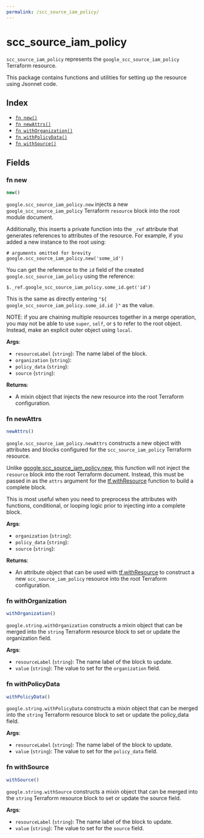 ```yaml
---
permalink: /scc_source_iam_policy/
---
```


# scc_source_iam_policy

`scc_source_iam_policy` represents the `google_scc_source_iam_policy` Terraform resource.



This package contains functions and utilities for setting up the resource using Jsonnet code.


## Index

* [`fn new()`](#fn-new)
* [`fn newAttrs()`](#fn-newattrs)
* [`fn withOrganization()`](#fn-withorganization)
* [`fn withPolicyData()`](#fn-withpolicydata)
* [`fn withSource()`](#fn-withsource)

## Fields

### fn new

```ts
new()
```


`google.scc_source_iam_policy.new` injects a new `google_scc_source_iam_policy` Terraform `resource`
block into the root module document.

Additionally, this inserts a private function into the `_ref` attribute that generates references to attributes of the
resource. For example, if you added a new instance to the root using:

    # arguments omitted for brevity
    google.scc_source_iam_policy.new('some_id')

You can get the reference to the `id` field of the created `google.scc_source_iam_policy` using the reference:

    $._ref.google_scc_source_iam_policy.some_id.get('id')

This is the same as directly entering `"${ google_scc_source_iam_policy.some_id.id }"` as the value.

NOTE: if you are chaining multiple resources together in a merge operation, you may not be able to use `super`, `self`,
or `$` to refer to the root object. Instead, make an explicit outer object using `local`.

**Args**:
  - `resourceLabel` (`string`): The name label of the block.
  - `organization` (`string`): 
  - `policy_data` (`string`): 
  - `source` (`string`): 

**Returns**:
- A mixin object that injects the new resource into the root Terraform configuration.


### fn newAttrs

```ts
newAttrs()
```


`google.scc_source_iam_policy.newAttrs` constructs a new object with attributes and blocks configured for the `scc_source_iam_policy`
Terraform resource.

Unlike [google.scc_source_iam_policy.new](#fn-sccsourceiampolicynew), this function will not inject the `resource`
block into the root Terraform document. Instead, this must be passed in as the `attrs` argument for the
[tf.withResource](https://github.com/tf-libsonnet/core/tree/main/docs#fn-withresource) function to build a complete block.

This is most useful when you need to preprocess the attributes with functions, conditional, or looping logic prior to
injecting into a complete block.

**Args**:
  - `organization` (`string`): 
  - `policy_data` (`string`): 
  - `source` (`string`): 

**Returns**:
  - An attribute object that can be used with [tf.withResource](https://github.com/tf-libsonnet/core/tree/main/docs#fn-withresource) to construct a new `scc_source_iam_policy` resource into the root Terraform configuration.


### fn withOrganization

```ts
withOrganization()
```

`google.string.withOrganization` constructs a mixin object that can be merged into the `string`
Terraform resource block to set or update the organization field.



**Args**:
  - `resourceLabel` (`string`): The name label of the block to update.
  - `value` (`string`): The value to set for the `organization` field.


### fn withPolicyData

```ts
withPolicyData()
```

`google.string.withPolicyData` constructs a mixin object that can be merged into the `string`
Terraform resource block to set or update the policy_data field.



**Args**:
  - `resourceLabel` (`string`): The name label of the block to update.
  - `value` (`string`): The value to set for the `policy_data` field.


### fn withSource

```ts
withSource()
```

`google.string.withSource` constructs a mixin object that can be merged into the `string`
Terraform resource block to set or update the source field.



**Args**:
  - `resourceLabel` (`string`): The name label of the block to update.
  - `value` (`string`): The value to set for the `source` field.
